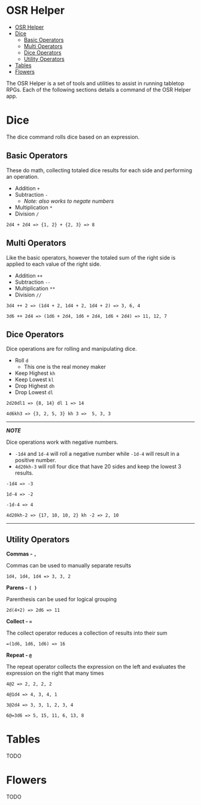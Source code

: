 # OSR Helper

- [OSR Helper](#osr-helper)
- [Dice](#dice)
	- [Basic Operators](#basic-operators)
	- [Multi Operators](#multi-operators)
	- [Dice Operators](#dice-operators)
	- [Utility Operators](#utility-operators)
- [Tables](#tables)
- [Flowers](#flowers)

The OSR Helper is a set of tools and utilities to assist in running tabletop RPGs. Each of the following sections details a command of the OSR Helper app.

# Dice
The dice command rolls dice based on an expression.

## Basic Operators
These do math, collecting totaled dice results for each side and performing an operation.
- Addition `+`
- Subtraction `-` 
  - *Note: also works to negate numbers*
- Multiplication `*`
- Division `/`

```
2d4 + 2d4 => {1, 2} + {2, 3} => 8
```

## Multi Operators
Like the basic operators, however the totaled sum of the right side is applied to each value of the right side.
- Addition `++`
- Subtraction `--`
- Multiplication `**`
- Division `//`

```
3d4 ++ 2 => (1d4 + 2, 1d4 + 2, 1d4 + 2) => 3, 6, 4

3d6 ++ 2d4 => (1d6 + 2d4, 1d6 + 2d4, 1d6 + 2d4) => 11, 12, 7
```

## Dice Operators
Dice operations are for rolling and manipulating dice.
- Roll `d`
  - This one is the real money maker
- Keep Highest `kh`
- Keep Lowest `kl`
- Drop Highest `dh`
- Drop Lowest `dl`

```
2d20dl1 => {8, 14} dl 1 => 14

4d6kh3 => {3, 2, 5, 3} kh 3 =>  5, 3, 3
```

---

***NOTE***

Dice operations work with negative numbers.

- `-1d4` and `1d-4` will roll a negative number while `-1d-4` will result in a positive number.
- `4d20kh-3` will roll four dice that have 20 sides and keep the lowest 3 results.

```
-1d4 => -3

1d-4 => -2

-1d-4 => 4

4d20kh-2 => {17, 10, 10, 2} kh -2 => 2, 10 
```

---

## Utility Operators
**Commas - `,`**

Commas can be used to manually separate results

```
1d4, 1d4, 1d4 => 3, 3, 2
```

**Parens - `( )`**

Parenthesis can be used for logical grouping

```
2d(4+2) => 2d6 => 11
```

**Collect - `=`**

The collect operator reduces a collection of results into their sum

```
=(1d6, 1d6, 1d6) => 16
```

**Repeat - `@`**

The repeat operator collects the expression on the left and evaluates the expression on the right that many times

```
4@2 => 2, 2, 2, 2

4@1d4 => 4, 3, 4, 1

3@2d4 => 3, 3, 1, 2, 3, 4

6@=3d6 => 5, 15, 11, 6, 13, 8
```

# Tables

TODO

# Flowers

TODO